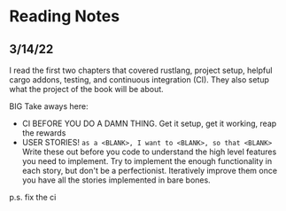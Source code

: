 # Reading Notes
## 3/14/22
I read the first two chapters that covered rustlang, project setup, helpful cargo addons, testing, and continuous
integration (CI). They also setup what the project of the book will be about. 

BIG Take aways here: 
- CI BEFORE YOU DO A DAMN THING. Get it setup, get it working, reap the rewards
- USER STORIES! `as a <BLANK>, I want to <BLANK>, so that <BLANK>` Write these out before you code to understand the 
    high level features you need to implement. Try to implement the enough functionality in each story, but don't be a
    perfectionist. Iteratively improve them once you have all the stories implemented in bare bones. 

p.s. fix the ci